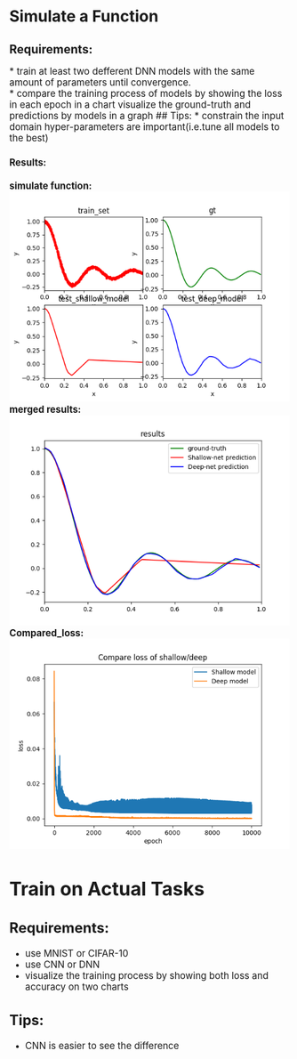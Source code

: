 # Simulate a Function 
## Requirements:
<big>
* train at least two defferent DNN models with the same amount of parameters until convergence.<br>
* compare the training process of models by showing the loss in each epoch in a chart
	visualize the ground-truth and predictions by models in a graph
## Tips:
* constrain the input domain
	hyper-parameters are important(i.e.tune all models to the best)<br>

#### Results:
**simulate function:**
![](https://github.com/ustcxt/ML2018spring/blob/master/HW1-1/results_noisy/result_1.png)
**merged results:**
![](https://github.com/ustcxt/ML2018spring/blob/master/HW1-1/results_noisy/result_2.png)
**Compared_loss:**
![](https://github.com/ustcxt/ML2018spring/blob/master/HW1-1/results_noisy/Compare_loss.png)


# Train on Actual Tasks
## Requirements:
- use MNIST or CIFAR-10
- use CNN or DNN
- visualize the training process by showing both loss and accuracy on two charts
## Tips:
- CNN is easier to see the difference           